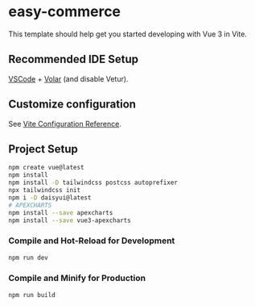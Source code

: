 # easy-commerce

This template should help get you started developing with Vue 3 in Vite.

## Recommended IDE Setup

[VSCode](https://code.visualstudio.com/) + [Volar](https://marketplace.visualstudio.com/items?itemName=Vue.volar) (and disable Vetur).

## Customize configuration

See [Vite Configuration Reference](https://vitejs.dev/config/).

## Project Setup

```sh
npm create vue@latest
npm install
npm install -D tailwindcss postcss autoprefixer
npx tailwindcss init
npm i -D daisyui@latest
# APEXCHARTS  
npm install --save apexcharts
npm install --save vue3-apexcharts  
```

### Compile and Hot-Reload for Development

```sh
npm run dev
```

### Compile and Minify for Production

```sh
npm run build
```
